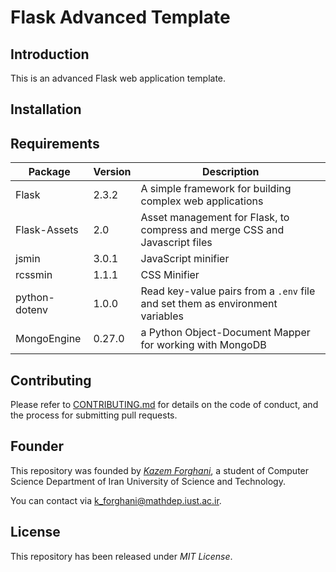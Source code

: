 # Flask Advanced Template

## Introduction

This is an advanced Flask web application template.

## Installation

## Requirements

| Package | Version | Description |
| --- | --- | --- |
| Flask | 2.3.2 | A simple framework for building complex web applications |
| Flask-Assets | 2.0 | Asset management for Flask, to compress and merge CSS and Javascript files |
| jsmin | 3.0.1 | JavaScript minifier |
| rcssmin | 1.1.1 | CSS Minifier |
| python-dotenv | 1.0.0 | Read key-value pairs from a `.env` file and set them as environment variables |
| MongoEngine | 0.27.0 | a Python Object-Document Mapper for working with MongoDB |

## Contributing

Please refer to [CONTRIBUTING.md](/CONTRIBUTING.md) for details on the code of conduct, and the process for submitting pull requests.

## Founder

This repository was founded by [*Kazem Forghani*](https://github.com/k-forghani), a student of Computer Science Department of Iran University of Science and Technology.

You can contact via k_forghani@mathdep.iust.ac.ir.

## License

This repository has been released under *MIT License*.